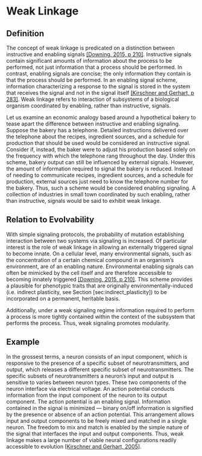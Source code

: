 Weak Linkage
============

Definition
----------

The concept of weak linkage is predicated on a distinction between instructive and enabling signals [[Downing, 2015, p 210]](#Downing2015IntelligenceSystems).
Instructive signals contain significant amounts of information about the process to be performed, not just information that a process should be performed.
In contrast, enabling signals are concise; the only information they contain is that the process should be performed.
In an enabling signal scheme, information characterizing a response to the signal is stored in the system that receives the signal and not in the signal itself [[Kirschner and Gerhart, p 283]](#Kirschner2005TheDilemma).
Weak linkage refers to interaction of subsystems of a biological organism coordinated by enabling, rather than instructive, signals.

Let us examine an economic analogy based around a hypothetical bakery to tease apart the difference between instructive and enabling signaling.
Suppose the bakery has a telephone.
Detailed instructions delivered over the telephone about the recipes, ingredient sources, and a schedule for production that should be used would be considered an instructive signal.
Consider if, instead, the baker were to adjust his production based solely on the frequency with which the telephone rang throughout the day.
Under this scheme, bakery output can still be influenced by external signals.
However, the amount of information required to signal the bakery is reduced.
Instead of needing to communicate recipes, ingredient sources, and a schedule for production, external sources just need to know the telephone number for the bakery.
Thus, such a scheme would be considered enabling signaling.
A collection of industries in small town coordinated by such enabling, rather than instructive, signals would be said to exhibit weak linkage.

Relation to Evolvability
------------------------

With simple signaling protocols, the probability of mutation establishing interaction between two systems via signaling is increased.
Of particular interest is the role of weak linkage in allowing an externally triggered signal to become innate.
On a cellular level, many environmental signals, such as the concentration of a certain chemical compound in an organism’s environment, are of an enabling nature.
Environmental enabling signals can often be mimicked by the cell itself and are therefore accessible to becoming innately triggered [[Downing, 2015, p 210]](#Downing2015IntelligenceSystems).
This scheme provides a plausible for phenotypic traits that are originally environmentally-induced (i.e.
indirect plasticity, see Section \[sec:indirect\_plasticity\]) to be incorporated on a permanent, heritable basis.

Additionally, under a weak signaling regime information required to perform a process is more tightly contained within the context of the subsystem that performs the process.
Thus, weak signaling promotes modularity.

Example
-------

In the grossest terms, a neuron consists of an input component, which is responsive to the presence of a specific subset of neurotransmitters, and output, which releases a different specific subset of neurotransmitters.
The specific subsets of neurotransmitters a neuron’s input and output is sensitive to varies between neuron types.
These two components of the neuron interface via electrical voltage.
An action potential conducts information from the input component of the neuron to its output component.
The action potential is an enabling signal.
Information contained in the signal is minimized — binary on/off information is signified by the presence or absence of an action potential.
This arrangement allows input and output components to be freely mixed and matched in a single neuron.
The freedom to mix and match is enabled by the simple nature of the signal that interfaces the input and output components.
Thus, weak linkage makes a large number of viable neural configurations readily accessible to evolution [[Kirschner and Gerhart, 2005]](#Kirschner2005TheDilemma).

